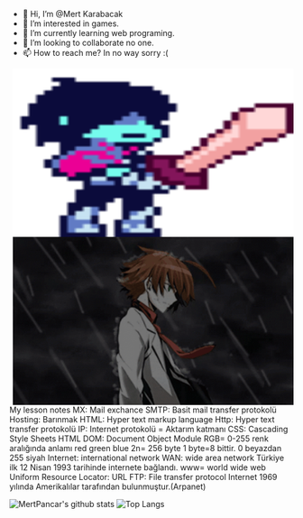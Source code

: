 - 👋 Hi, I’m @Mert Karabacak
- 👀 I’m interested in games.
- 🌱 I’m currently learning web programing.
- 💞️ I’m looking to collaborate no one.
- 📫 How to reach me? In no way sorry :(
<p><img align="right" src="https://github.com/MertPancar/MertPancar/blob/main/deltarune-kris.gif" width="498" height="298" /></p>
<p><img align="right" src="https://github.com/MertPancar/MertPancar/blob/main/tatsumigif.gif" width="498" height="298" /></p>


My lesson notes
MX: Mail exchance
SMTP: Basit mail transfer protokolü
Hosting: Barınmak
HTML: Hyper text markup language
Http: Hyper text transfer protokolü
IP: Internet protokolü = Aktarım katmanı
CSS: Cascading Style Sheets
HTML DOM: Document Object Module
RGB= 0-255 renk aralığında anlamı red green blue 2n= 256 byte 1 byte=8 bittir.
0 beyazdan 255 siyah
Internet: international network
WAN: wide area network
Türkiye ilk 12 Nisan 1993 tarihinde internete bağlandı.
www= world wide web
Uniform Resource Locator: URL
FTP: File transfer protocol
Internet 1969 yılında Amerikalılar tarafından bulunmuştur.(Arpanet)






 


<!---
MertPancar/MertPancar is a ✨ special ✨ repository because its `README.md` (this file) appears on your GitHub profile.
You can click the Preview link to take a look at your changes.
--->



![MertPancar's github stats](https://github-readme-stats.vercel.app/api?username=MertPancar)
![Top Langs](https://github-readme-stats.vercel.app/api/top-langs/?username=MertPancar&layout=compact)






  
        
      
         
          
       


    


